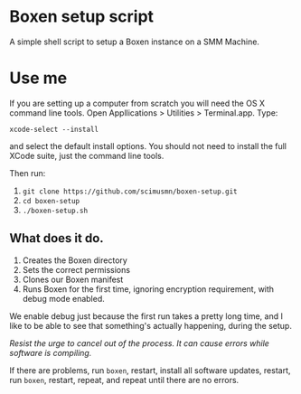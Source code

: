 # Boxen setup script

A simple shell script to setup a Boxen instance on a SMM Machine.

# Use me
If you are setting up a computer from scratch you will need the OS X
command line tools. Open Appllications > Utilities > Terminal.app. Type:

`xcode-select --install`

and select the default install options. You should not need to install the 
full XCode suite, just the command line tools.

Then run:

1. `git clone https://github.com/scimusmn/boxen-setup.git`
1. `cd boxen-setup`
1. `./boxen-setup.sh`

## What does it do.
1. Creates the Boxen directory
1. Sets the correct permissions
1. Clones our Boxen manifest
1. Runs Boxen for the first time, ignoring encryption requirement, with debug mode enabled.

We enable debug just because the first run takes a pretty long time, and I like to be able to see that something's actually happening, during the setup.

*Resist the urge to cancel out of the process. It can cause errors while software is compiling.*

If there are problems, run `boxen`, restart, install all software updates, 
restart, run `boxen`, restart, repeat, and repeat until there are no errors.
